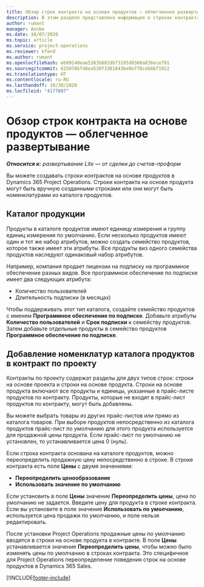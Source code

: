 ```yaml
---
title: Обзор строк контракта на основе продуктов — облегченное развертывание
description: В этом разделе представлена информация о строках контракта на основе продуктов.
author: rumant
manager: Annbe
ms.date: 10/07/2020
ms.topic: article
ms.service: project-operations
ms.reviewer: kfend
ms.author: rumant
ms.openlocfilehash: eb09140eae5383b882db73195d0360a836ece791
ms.sourcegitcommit: 625878bf48ea530f3381843be0e778cebbbf1922
ms.translationtype: HT
ms.contentlocale: ru-RU
ms.lasthandoff: 10/30/2020
ms.locfileid: "4177887"
---
```

# <a name="product-based-contract-lines-overview---lite"></a>Обзор строк контракта на основе продуктов — облегченное развертывание

_**Относится к:** развертывание Lite — от сделки до счетов-проформ_

Вы можете создавать строки контрактов на основе продуктов в Dynamics 365 Project Operations. Строки контракта на основе продукта могут быть вручную созданными строками или они могут быть номенклатурами из каталога продуктов.

## <a name="product-catalog"></a>Каталог продукции

Продукты в каталоге продуктов имеют единицу измерения и группу единиц измерения по умолчанию. Если несколько продуктов имеют один и тот же набор атрибутов, можно создать семейство продуктов, которое также имеет эти атрибуты. Все продукты виз одного семейства продуктов наследуют одинаковый набор атрибутов.

Например, компания продает лицензии на подписку на программное обеспечение разных видов. Все программное обеспечение по подписке имеет два следующих атрибута:

- Количество пользователей
- Длительность подписки (в месяцах)

Чтобы поддерживать этот тип каталога, создайте семейство продуктов с именем **Программное обеспечение по подписке**. Добавьте атрибуты **Количество пользователей** и **Срок подписки** к семейству продуктов. Затем добавьте отдельные продукты в семейство продуктов **Программное обеспечение по подписке**.

## <a name="add-product-catalog-items-to-a-project-contract"></a>Добавление номенклатур каталога продуктов в контракт по проекту

Контракты по проекту содержат разделы для двух типов строк: строки на основе проекта и строки на основе продукта. Строки на основе продукта включают все продукты и единицы, указанные в прайс-листе продуктов по контракту. Продукты, которые не входят в прайс-лист продуктов по контракту, могут быть добавлены.

Вы можете выбрать товары из других прайс-листов или прямо из каталога товаров. При выборе продуктов непосредственно из каталога продуктов прайс-лист по умолчанию для этого продукта используется для продажной цены продукта. Если прайс-лист по умолчанию не установлен, то устанавливается цена 0 (нуль).

Если строка контракта основана на каталоге продуктов, можно переопределить продажную цену непосредственно в строке. В строке контракта есть поле **Цены** с двумя значениями:

- **Переопределить ценообразование**
- **Использовать значение по умолчанию**

Если установить в поле **Цены** значение **Переопределить цены**, цена по умолчанию не задается. Введите цену для продукта в строке контракта. Если вы установите в поле значение **Использовать по умолчанию**, используется цена продажи по умолчанию, и поле нельзя редактировать.

После установки Project Operations продажные цены по умолчанию вводятся в строки на основе продукта в контракте. В поле **Цены** устанавливается значение **Переопределить цены**, чтобы можно было изменять цены по умолчанию в строках контракта. Это специфичное для Project Operations переопределение поведения строк на основе продуктов в Dynamics 365 Sales.


[!INCLUDE[footer-include](../../includes/footer-banner.md)]